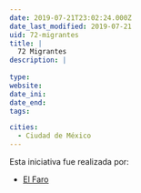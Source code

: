 ```yaml
---
date: 2019-07-21T23:02:24.000Z
date_last_modified: 2019-07-21
uid: 72-migrantes
title: |
  72 Migrantes
description: |
  
type: 
website: 
date_ini: 
date_end: 
tags:

cities: 
  - Ciudad de México
---
```


Esta iniciativa fue realizada por:

- [El Faro](/organizaciones/el-faro)
